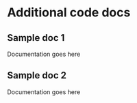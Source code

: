 # Additional code docs

## Sample doc 1

Documentation goes here

## Sample doc 2

Documentation goes here
